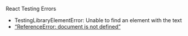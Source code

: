 React Testing Errors 
-  TestingLibraryElementError: Unable to find an element with the text
-  [“ReferenceError: document is not defined”](https://stackoverflow.com/questions/43901660/referenceerror-document-is-not-defined-when-trying-to-test-a-create-react-app)